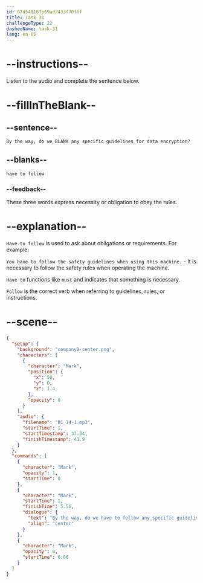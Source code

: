 ```yaml
---
id: 67d54816fb69ad2433f70fff
title: Task 31
challengeType: 22
dashedName: task-31
lang: en-US
---
```


<!-- (Audio) Mark: By the way, do we have to follow any specific guidelines for data encryption? -->

# --instructions--

Listen to the audio and complete the sentence below.

# --fillInTheBlank--

## --sentence--

`By the way, do we BLANK any specific guidelines for data encryption?`

## --blanks--

`have to follow`

### --feedback--

These three words express necessity or obligation to obey the rules.

# --explanation--

`Have to follow` is used to ask about obligations or requirements. For example:

`You have to follow the safety guidelines when using this machine.` - It is necessary to follow the safety rules when operating the machine.

`Have to` functions like `must` and indicates that something is necessary.

`Follow` is the correct verb when referring to guidelines, rules, or instructions.

# --scene--

```json
{
  "setup": {
    "background": "company2-center.png",
    "characters": [
      {
        "character": "Mark",
        "position": {
          "x": 50,
          "y": 0,
          "z": 1.4
        },
        "opacity": 0
      }
    ],
    "audio": {
      "filename": "B1_14-1.mp3",
      "startTime": 1,
      "startTimestamp": 37.34,
      "finishTimestamp": 41.9
    }
  },
  "commands": [
    {
      "character": "Mark",
      "opacity": 1,
      "startTime": 0
    },
    {
      "character": "Mark",
      "startTime": 1,
      "finishTime": 5.56,
      "dialogue": {
        "text": "By the way, do we have to follow any specific guidelines for data encryption?",
        "align": "center"
      }
    },
    {
      "character": "Mark",
      "opacity": 0,
      "startTime": 6.06
    }
  ]
}
```

